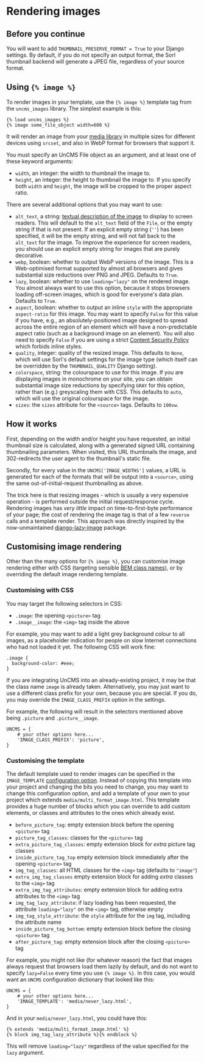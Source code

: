 # Rendering images

## Before you continue

You will want to add `THUMBNAIL_PRESERVE_FORMAT = True` to your Django settings.
By default, if you do not specify an output format, the Sorl thumbnail backend will generate a JPEG file,
regardless of your source format.

## Using `{% image %}`

To render images in your template, use the `{% image %}` template tag from the `uncms_images` library.
The simplest example is this:

```
{% load uncms_images %}
{% image some_file_object width=600 %}
```
It will render an image from your [media library](media-library.md) in multiple sizes for different devices using `srcset`,
and also in WebP format for browsers that support it.

You must specify an UnCMS File object as an argument, and at least one of these keyword arguments:

* `width`, an integer:
the width to thumbnail the image to.
* `height`, an integer:
the height to thumbnail the image to.
If you specify both `width` and `height`, the image will be cropped to the proper aspect ratio.

There are several additional options that you may want to use:

* `alt_text`, a string:
[textual description of the image](https://www.deque.com/blog/great-alt-text-introduction/) to display to screen readers.
This will default to the `alt_text` field of the `File`, or the empty string if that is not present.
If an explicit empty string (`''`) has been specified, it will be the empty string, and will not fall back to the `alt_text` for the image.
To improve the experience for screen readers, you should use an explicit empty string for images that are purely decorative.
* `webp`, boolean:
whether to output WebP versions of the image.
This is a Web-optimised format supported by almost all browsers and gives substantial size reductions over PNG and JPEG.
Defaults to `True`.
* `lazy`, boolean:
whether to use `loading="lazy"` on the rendered image.
You almost always want to use this option,
because it stops browsers loading off-screen images,
which is good for everyone's data plan.
Defaults to `True`.
* `aspect`, boolean:
whether to output an inline `style` with the appropriate `aspect-ratio` for this image.
You may want to specify `False` for this value if you have, e.g., an absolutely-positioned image designed to spread across the entire region of an element which will have a non-predictable aspect ratio
(such as a background image on an element).
You will also need to specify `False` if you are using a strict [Content Security Policy](https://developer.mozilla.org/en-US/docs/Web/HTTP/CSP) which forbids inline styles.
* `quality`, integer:
quality of the resized image.
This defaults to `None`, which will use Sorl's default settings for the image type
(which itself can be overridden by the `THUMBNAIL_QUALITY` Django setting).
* `colorspace`, string:
the colourspace to use for this image.
If you are displaying images in monochrome on your site,
you can obtain substantial image size reductions by specifying `GRAY` for this option,
rather than (e.g.) greyscaling them with CSS.
This defaults to `auto`, which will use the original colourspace for the image.
* `sizes`: the `sizes` attribute for the `<source>` tags. Defaults to `100vw`.

## How it works

First, depending on the width and/or height you have requested,
an initial thumbnail size is calculated, along with a generated signed URL containing thumbnailing parameters.
When visited, this URL thumbnails the image, and 302-redirects the user agent to the thumbnail's static file.

Secondly, for every value in the `UNCMS['IMAGE_WIDTHS']` values,
a URL is generated for each of the formats that will be output into a `<source>`,
using the same out-of-initial-request thumbnailing as above.

The trick here is that resizing images - which is usually a very expensive operation - is performed outside the initial request/response cycle.
Rendering images has _very little_ impact on time-to-first-byte performance of your page;
the cost of rendering the image tag is that of a few `reverse` calls and a template render.
This approach was directly inspired by the now-unmaintained [django-lazy-image](https://github.com/dan-gamble/django-lazy-image) package.

## Customising image rendering

Other than the many options for `{% image %}`,
you can customise image rendering either with CSS
(targeting sensible [BEM class names](https://getbem.com/naming/)),
or by overriding the default image rendering template.

### Customising with CSS

You may target the following selectors in CSS:

* `.image`: the opening `<picture>` tag
* `.image__image`: the `<img>` tag inside the above

For example, you may want to add a light grey background colour to all images,
as a placeholder indication for people on slow Internet connections who had not loaded it yet.
The following CSS will work fine:

```
.image {
  background-color: #eee;
}
```

If you are integrating UnCMS into an already-existing project,
it may be that the class name `image` is already taken.
Alternatively, you may just want to use a different class prefix for your own, because you are special.
If you do, you may override the `IMAGE_CLASS_PREFIX` option in the settings.

For example, the following will result in the selectors mentioned above being `.picture` and `.picture__image`.

```
UNCMS = {
    # your other options here...
    'IMAGE_CLASS_PREFIX': 'picture',
}
```

### Customising the template

The default template used to render images can be specified in the `IMAGE_TEMPLATE` [configuration option](configuration.md).
Instead of copying this template into your project and changing the bits you need to change,
you may want to change this configuration option,
and add a template of your own to your project which extends `media/multi_format_image.html`.
This template provides a huge number of blocks which you can override to add custom elements,
or classes and attributes to the ones which already exist.

* `before_picture_tag`: empty extension block before the opening `<picture>` tag
* `picture_tag_classes`: classes for the `<picture>` tag
* `extra_picture_tag_classes`: empty extension block for _extra_ picture tag classes
* `inside_picture_tag_top` empty extension block immediately after the opening `<picture>` tag
* `img_tag_classes`: all HTML classes for the `<img>` tag (defaults to `"image"`)
* `extra_img_tag_classes` empty extension block for adding _extra_ classes to the `<img>` tag
* `extra_img_tag_attributes`: empty extension block for adding extra attributes to the `<img>` tag
* `img_tag_lazy_attribute`: if lazy loading has been requested, the attribute `loading="lazy"` on the `<img>` tag, otherwise empty
* `img_tag_style_attribute`: the `style` attribute for the `img` tag, including the attribute name
* `inside_picture_tag_bottom`: empty extension block before the closing `<picture>` tag
* `after_picture_tag`: empty extension block after the closing `<picture>` tag

For example, you might not like (for whatever reason) the fact that images always request that browsers load them lazily by default,
and do not want to specify `lazy=False` every time you use `{% image %}`.
In this case, you would want an `UNCMS` configuration dictionary that looked like this:

```
UNCMS = {
    # your other options here...
    'IMAGE_TEMPLATE': 'media/never_lazy.html',
}
```

And in your `media/never_lazy.html`, you could have this:

```
{% extends 'media/multi_format_image.html' %}
{% block img_tag_lazy_attribute %}{% endblock %}
```

This will remove `loading="lazy"` regardless of the value specified for the `lazy` argument.
